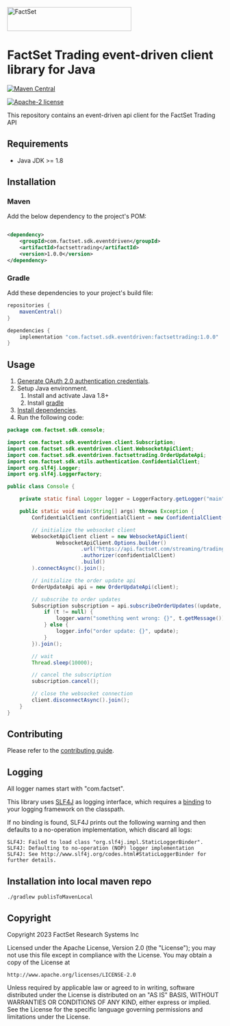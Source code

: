 <img alt="FactSet" src="https://www.factset.com/hubfs/Assets/images/factset-logo.svg" height="56" width="290">

# FactSet Trading event-driven client library for Java

[![Maven Central](https://img.shields.io/maven-central/v/com.factset.sdk.eventdriven/factsettrading)](https://search.maven.org/artifact/com.factset.eventdriven/factsettrading)

[![Apache-2 license](https://img.shields.io/badge/license-Apache2-brightgreen.svg)](https://www.apache.org/licenses/LICENSE-2.0)

This repository contains an event-driven api client for the FactSet Trading API

## Requirements

* Java JDK >= 1.8

## Installation

### Maven

Add the below dependency to the project's POM:

```xml

<dependency>
    <groupId>com.factset.sdk.eventdriven</groupId>
    <artifactId>factsettrading</artifactId>
    <version>1.0.0</version>
</dependency>
```

### Gradle

Add these dependencies to your project's build file:

```groovy
repositories {
    mavenCentral()
}

dependencies {
    implementation "com.factset.sdk.eventdriven:factsettrading:1.0.0"
}
```

## Usage

1. [Generate OAuth 2.0 authentication credentials](https://developer.factset.com/learn/authentication-oauth2).
2. Setup Java environment.
    1. Install and activate Java 1.8+
    2. Install  [gradle](https://gradle.org/install/)
3. [Install dependencies](#installation).
4. Run the following code:

```java
package com.factset.sdk.console;

import com.factset.sdk.eventdriven.client.Subscription;
import com.factset.sdk.eventdriven.client.WebsocketApiClient;
import com.factset.sdk.eventdriven.factsettrading.OrderUpdateApi;
import com.factset.sdk.utils.authentication.ConfidentialClient;
import org.slf4j.Logger;
import org.slf4j.LoggerFactory;

public class Console {

    private static final Logger logger = LoggerFactory.getLogger("main");

    public static void main(String[] args) throws Exception {
        ConfidentialClient confidentialClient = new ConfidentialClient("/path/to/config/file");

        // initialize the websocket client
        WebsocketApiClient client = new WebsocketApiClient(
                WebsocketApiClient.Options.builder()
                        .url("https://api.factset.com/streaming/trading/ems/v0")
                        .authorizer(confidentialClient)
                        .build()
        ).connectAsync().join();

        // initialize the order update api
        OrderUpdateApi api = new OrderUpdateApi(client);

        // subscribe to order updates
        Subscription subscription = api.subscribeOrderUpdates((update, t) -> {
            if (t != null) {
                logger.warn("something went wrong: {}", t.getMessage());
            } else {
                logger.info("order update: {}", update);
            }
        }).join();

        // wait
        Thread.sleep(10000);

        // cancel the subscription
        subscription.cancel();

        // close the websocket connection        
        client.disconnectAsync().join();
    }
}
```

## Contributing

Please refer to the [contributing guide](CONTRIBUTING.md).

## Logging

All logger names start with "com.factset".

This library uses [SLF4J](https://www.slf4j.org/) as logging interface,
which requires a [binding](https://www.slf4j.org/manual.html#swapping) to your logging framework on the classpath.

If no binding is found, SLF4J prints out the following warning and then defaults to a no-operation
implementation, which discard all logs:

```
SLF4J: Failed to load class "org.slf4j.impl.StaticLoggerBinder".
SLF4J: Defaulting to no-operation (NOP) logger implementation
SLF4J: See http://www.slf4j.org/codes.html#StaticLoggerBinder for further details.
```

## Installation into local maven repo

```
./gradlew publisToMavenLocal
```

## Copyright

Copyright 2023 FactSet Research Systems Inc

Licensed under the Apache License, Version 2.0 (the "License");
you may not use this file except in compliance with the License.
You may obtain a copy of the License at

    http://www.apache.org/licenses/LICENSE-2.0

Unless required by applicable law or agreed to in writing, software
distributed under the License is distributed on an "AS IS" BASIS,
WITHOUT WARRANTIES OR CONDITIONS OF ANY KIND, either express or implied.
See the License for the specific language governing permissions and
limitations under the License.




